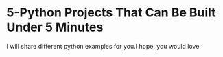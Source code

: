 # 5-Python Projects That Can Be Built Under 5 Minutes

I will share different python examples for you.I hope, you would love. 
